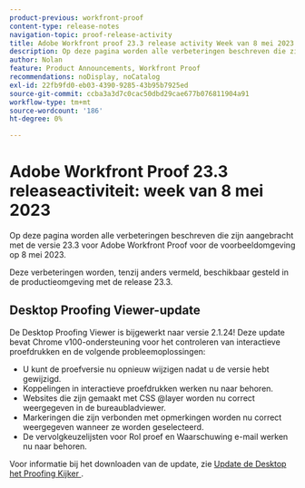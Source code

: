 ```yaml
---
product-previous: workfront-proof
content-type: release-notes
navigation-topic: proof-release-activity
title: Adobe Workfront proof 23.3 release activity Week van 8 mei 2023
description: Op deze pagina worden alle verbeteringen beschreven die zijn aangebracht met de versie 23.3 voor Adobe Workfront Proof voor de voorvertoningsomgeving. Deze verbeteringen zullen beschikbaar worden gesteld in de productieomgeving in de week van 8 mei 2023.
author: Nolan
feature: Product Announcements, Workfront Proof
recommendations: noDisplay, noCatalog
exl-id: 22fb9fd0-eb03-4390-9285-43b95b7925ed
source-git-commit: ccba3a3d7c0cac50dbd29cae677b076811904a91
workflow-type: tm+mt
source-wordcount: '186'
ht-degree: 0%

---
```


# Adobe Workfront Proof 23.3 releaseactiviteit: week van 8 mei 2023

Op deze pagina worden alle verbeteringen beschreven die zijn aangebracht met de versie 23.3 voor Adobe Workfront Proof voor de voorbeeldomgeving op 8 mei 2023.

Deze verbeteringen worden, tenzij anders vermeld, beschikbaar gesteld in de productieomgeving met de release 23.3.

## Desktop Proofing Viewer-update

De Desktop Proofing Viewer is bijgewerkt naar versie 2.1.24! Deze update bevat Chrome v100-ondersteuning voor het controleren van interactieve proefdrukken en de volgende probleemoplossingen:

* U kunt de proefversie nu opnieuw wijzigen nadat u de versie hebt gewijzigd.
* Koppelingen in interactieve proefdrukken werken nu naar behoren.
* Websites die zijn gemaakt met CSS @layer worden nu correct weergegeven in de bureaubladviewer.
* Markeringen die zijn verbonden met opmerkingen worden nu correct weergegeven wanneer ze worden geselecteerd.
* De vervolgkeuzelijsten voor Rol proef en Waarschuwing e-mail werken nu naar behoren.

Voor informatie bij het downloaden van de update, zie [&#x200B; Update de Desktop het Proofing Kijker &#x200B;](/help/quicksilver/review-and-approve-work/proofing/use-the-desktop-proofing-viewer/update-the-desktop-proofing-viewer.md).
